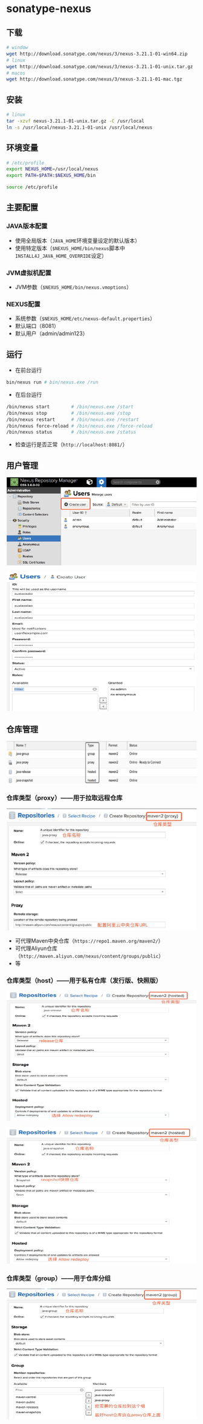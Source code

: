 # sonatype-nexus

## 下载

```sh
# window
wget http://download.sonatype.com/nexus/3/nexus-3.21.1-01-win64.zip
# linux
wget http://download.sonatype.com/nexus/3/nexus-3.21.1-01-unix.tar.gz
# macos
wget http://download.sonatype.com/nexus/3/nexus-3.21.1-01-mac.tgz
```

## 安装

```sh
# linux
tar -xzvf nexus-3.21.1-01-unix.tar.gz -C /usr/local
ln -s /usr/local/nexus-3.21.1-01-unix /usr/local/nexus
```

## 环境变量

```sh
# /etc/profile
export NEXUS_HOME=/usr/local/nexus
export PATH=$PATH:$NEXUS_HOME/bin
```

```sh
source /etc/profile
```

## 主要配置

### JAVA版本配置

- 使用全局版本（`JAVA_HOME`环境变量设定的默认版本）
- 使用特定版本（`$NEXUS_HOME/bin/nexus`脚本中`INSTALL4J_JAVA_HOME_OVERRIDE`设定）

### JVM虚拟机配置

- JVM参数（`$NEXUS_HOME/bin/nexus.vmoptions`）

### NEXUS配置

- 系统参数（`$NEXUS_HOME/etc/nexus-default.properties`）
- 默认端口（8081）
- 默认用户（admin/admin123）

## 运行

- 在前台运行

```sh
bin/nexus run # bin/nexus.exe /run
```

- 在后台运行

```sh
/bin/nexus start        # /bin/nexus.exe /start
/bin/nexus stop         # /bin/nexus.exe /stop
/bin/nexus restart      # /bin/nexus.exe /restart
/bin/nexus force-reload # /bin/nexus.exe /force-reload
/bin/nexus status       # /bin/nexus.exe /status
```

- 检查运行是否正常（`http://localhost:8081/`）

## 用户管理

![用户管理界面](./img/nexus-user.png '用户列表')

![用户管理界面](./img/nexus-user-add.png '用户新增')

## 仓库管理

![仓库管理界面](./img/nexus-repo.png '仓库列表')

### 仓库类型（proxy）——用于拉取远程仓库

![仓库管理界面](./img/nexus-repo-proxy.png 'proxy')

- 可代理Maven中央仓库（`https://repo1.maven.org/maven2/`）
- 可代理Aliyun仓库（`http://maven.aliyun.com/nexus/content/groups/public`）
- 等

### 仓库类型（host）——用于私有仓库（发行版、快照版）

![仓库管理界面](./img/nexus-repo-host-release.png 'host-release')

![仓库管理界面](./img/nexus-repo-host-snapshot.png 'host-snapshot')

### 仓库类型（group）——用于仓库分组

![仓库管理界面](./img/nexus-repo-group.png 'group')
